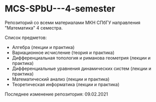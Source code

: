 # MCS-SPbU---4-semester
Репозиторий со всеми материалами МКН СПбГУ направления "Математика" 4 семестра.

Список предметов:
+ Алгебра (лекции и практика)
+ Вариационное исчисление (теория и практика)
+ Дифференциальная топология и риманова геометрия (лекции и практика)
+ Дифференциальные уравнения динамических систем (лекции и практика)
+ Математический анализ (лекции и практика)
+ Теоретическая информатика (лекции и практика)

Последнее изменение репозитория: 09.02.2021
